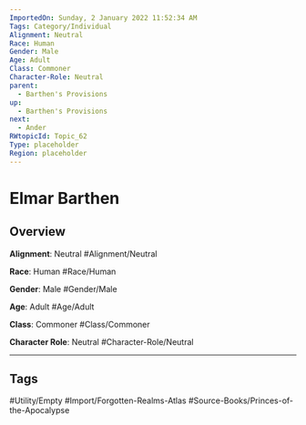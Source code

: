 ```yaml
---
ImportedOn: Sunday, 2 January 2022 11:52:34 AM
Tags: Category/Individual
Alignment: Neutral
Race: Human
Gender: Male
Age: Adult
Class: Commoner
Character-Role: Neutral
parent:
  - Barthen's Provisions
up:
  - Barthen's Provisions
next:
  - Ander
RWtopicId: Topic_62
Type: placeholder
Region: placeholder
---
```

# Elmar Barthen
## Overview
**Alignment**: Neutral
#Alignment/Neutral

**Race**: Human
#Race/Human

**Gender**: Male
#Gender/Male

**Age**: Adult
#Age/Adult

**Class**: Commoner
#Class/Commoner

**Character Role**: Neutral
#Character-Role/Neutral


---
## Tags
#Utility/Empty #Import/Forgotten-Realms-Atlas #Source-Books/Princes-of-the-Apocalypse

